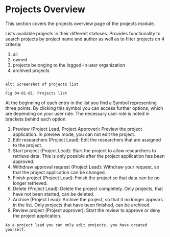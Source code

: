 # Projects Overview

This section covers the projects overview page of the projects module.

Lists available projects in their different statuses. Provides functionality to search projects by project name and author as well as to filter projects on 4 criteria:

1. all
2. owned
3. projects belonging to the logged-in user organization
4. archived projects

```{figure} images/projects_overview.png
---
alt: Screenshot of projects list
---
Fig 04-01-01: Projects list
```

At the beginning of each entry in the list you find a Symbol representing three points. By clicking this symbol you can access further options, which are depending on your user role. The necessary user role is noted in brackets behind each option.

1. Preview (Project Lead, Project Approver): Preview the project application. In preview mode, you can not edit the project.
2. Edit researchers (Project Lead): Edit the researchers that are assigned to the project.
3. Start project (Project Lead): Start the project to allow researchers to retrieve data. This is only possible after the project application has been approved.
4. Withdraw approval request (Project Lead): Withdraw your request, so that the project application can be changed.
5. Finish project (Project Lead): Finish the project so that data can be no longer retrieved.
6. Delete (Project Lead): Delete the project completely. Only projects, that have not been started, can be deleted.
7. Archive (Project Lead): Archive the project, so that it no longer appears in the list. Only projects that have been finished, can be archived.
8. Review project (Project approver): Start the review to approve or deny the project application.

```{important}
As a project lead you can only edit projects, you have created yourself.
```